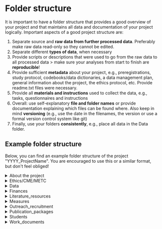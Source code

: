 # Folder structure

It is important to have a folder structure that provides a good overview of your project and that maintains all data and documentation of your project logically. Important aspects of a good project structure are:

1. Separate source and **raw data from further processed data**. Preferably make raw data read-only so they cannot be edited.
2. Separate different **types of data**, when necessary
3. Provide scripts or descriptions that were used to go from the raw data to all processed data > make sure your analyses from start to finish are **reproducible**! 
4. Provide sufficient **metadata** about your project, e.g., preregistrations, study protocol, codebooks/data dictionaries, a data management plan, general information about the project, the ethics protocol, etc. Provide readme.txt files were necessary.
5. Provide all **materials and instructions** used to collect the data, e.g., tasks, questionnaires and instructions
6. Overall: use self-explanatory **file and folder names** or provide documentation explaining which files can be found where. Also keep in mind **versioning** (e.g., use the date in the filenames, the version or use a formal version control system like git)
7. Finally, use your folders **consistently**, e.g., place all data in the Data folder.



## Example folder structure

Below, you can find an example folder structure of the project "YYYY_ProjectName". You are encouraged to use this or a similar format, but don't feel obliged!

<details>
    <summary>About the project</summary>
    <ul>
        <li>Preregistration(s) and/or study protocol (or links to them)</li>
        <li>Data dictionary/codebook</li>
        <li>Data management plan (DMP) and/or Data protection impact assessment (DPIA)</li>
        <li>Data sharing agreement (if applicable)</li>
        <li>Involved researcheres and their contact information</li>
        <li>Description of the project</li>
        <li>Overview of published manuscripts</li>
        <li>Organizational files about planning, availability, task divisioin, etc.</li>
    </ul>
</details>
<details>
    <summary>Ethics/CME/METC</summary>
    <ul>
        <li>Application</li>
        <li>Responses</li>
        <li>Final approved protocol</li>
    </ul>
</details>

<details><summary>Data</summary>
    If necessary, add another folder here for each timepoint or sub-project.<br>
    <br>
    <div class="dropdown">
            <button class="btn btn-secondary dropdown-toggle" type="button" id="behavioral_data" data-toggle="dropdown" aria-haspopup="true" aria-expanded="false">
              <strong>Behavioral_data</strong>
            </button>
            <ul class="dropdown-menu multi-level" role="menu" aria-labelledby="dropdownMenu">
                <li class="dropdown-divider"></li>
                <li class="dropdown-submenu">
                  <a  class="dropdown-item" tabindex="-1" href="#"><strong>Task_x</strong></a>
                  <ul class="dropdown-menu">
                      <li class="dropdown-submenu"><a class="dropdown-item" href="#"><strong>analysis</strong></a>
                      <ul class="dropdown-menu">
                          <li class="dropdown-item"><a href="#">(link to) pipeline/manual used for processing</a></li>
                          <li class="dropdown-item"><a href="#">analysis log</a></li>
                          <li class="dropdown-item"><a href="#">scripts/macros</a></li>
                          <li class="dropdown-item"><a href="#">quality check document</a></li>
                      </ul>
                    </li>
                    <li class="dropdown-item"><a tabindex="-1" href="#"><strong>processed_data</strong></a></li>
                    <li class="dropdown-item"><a tabindex="-1" href="#"><strong>raw_data</strong></a></li>
                  </ul>
                </li>
              </ul>
        </div>
    <div class="dropdown">
            <button class="btn btn-secondary dropdown-toggle" type="button" id="neural_data" data-toggle="dropdown" aria-haspopup="true" aria-expanded="false">
              <strong>Neural_data</strong>
            </button>
            <ul class="dropdown-menu multi-level" role="menu" aria-labelledby="dropdownMenu">
                <li class="dropdown-divider"></li>
                <li class="dropdown-submenu"><a class="dropdown-item" tabindex="-1" href="#"><strong>analysis</strong></a>
                  <ul class="dropdown-menu">
                    <li class="dropdown-item"><a tabindex="-1" href="#">(link to) pipeline/manual used for processing</a></li>
                    <li class="dropdown-item"><a tabindex="-1" href="#">analysis log</a></li>
                    <li class="dropdown-item"><a tabindex="-1" href="#">scripts/macros</a></li>
                    <li class="dropdown-item"><a tabindex="-1" href="#">quality check document</a></li>
                    </ul></li>
               <li class="dropdown-submenu">
                  <a class="dropdown-item" tabindex="-1" href="#"><strong>processed_data</strong></a>
                  <ul class="dropdown-menu">
                      <li class="dropdown-item"><a tabindex="-1" href="#"><strong>analysis_x</strong></a></li>
                      </ul></li>
                <li class="dropdown-submenu">
                  <a class="dropdown-item" href="#"><strong>raw_data</strong></a>
                  <ul class="dropdown-menu">
                        <li class="dropdown-submenu"><a class="dropdown-item" href="#"><strong>participant_number</strong></a>
                        <ul class="dropdown-menu">
                            <li class="dropdown-item"><a href="#"><strong>anat</strong></a></li>
                            <li class="dropdown-item"><a href="#"><strong>dwi</strong></a></li>
                            <li class="dropdown-item"><a href="#"><strong>func</strong></a></li>
                        </ul>
                      </li>
                  </ul>
                </li>
          </ul>
    </div> 
    <div class="dropdown">
            <button class="btn btn-secondary dropdown-toggle" type="button" id="physiological_data" data-toggle="dropdown" aria-haspopup="true" aria-expanded="false">
              <strong>Physiological_data</strong>
            </button>
            <ul class="dropdown-menu multi-level" role="menu" aria-labelledby="dropdownMenu">
                <li class="dropdown-divider"></li>
                <li class="dropdown-submenu"><a  class="dropdown-item" href="#"><strong>analysis</strong></a>
                      <ul class="dropdown-menu">
                          <li class="dropdown-item"><a tabindex="-1" href="#">(link to) pipeline/manual used for processing</a></li>
                          <li class="dropdown-item"><a tabindex="-1" href="#">analysis log</a></li>
                          <li class="dropdown-item"><a tabindex="-1" href="#">scripts/macros</a></li>
                          <li class="dropdown-item"><a tabindex="-1" href="#">quality check document</a></li>
                      </ul>
                    </li>
                <li class="dropdown-item"><a  class="dropdown-item" tabindex="-1" href="#"><strong>processed_data</strong></a></li>
                <li class="dropdown-item"><a  class="dropdown-item" tabindex="-1" href="#"><strong>raw_data</strong></a></li>
                  </ul>
                </li>
              </ul>
        </div>
    <div class="dropdown">
            <button class="btn btn-secondary dropdown-toggle" type="button" id="questionnaire_data" data-toggle="dropdown" aria-haspopup="true" aria-expanded="false">
              <strong>Questionnaire_data</strong>
            </button>
            <ul class="dropdown-menu multi-level" role="menu" aria-labelledby="dropdownMenu">
                <li class="dropdown-divider"></li>
                <li class="dropdown-submenu"><a  class="dropdown-item" href="#"><strong>analysis</strong></a>
                      <ul class="dropdown-menu">
                          <li class="dropdown-item"><a tabindex="-1" href="#">(link to) pipeline/manual used for processing</a></li>
                          <li class="dropdown-item"><a tabindex="-1" href="#">analysis log</a></li>
                          <li class="dropdown-item"><a tabindex="-1" href="#">scripts/macros</a></li>
                          <li class="dropdown-item"><a tabindex="-1" href="#">data dictionary/codebook</a></li>
                      </ul>
                    </li>                
                <li class="dropdown-item"><a  class="dropdown-item" tabindex="-1" href="#"><strong>processed_data</strong></a></li>
                <li class="dropdown-item"><a  class="dropdown-item" tabindex="-1" href="#"><strong>raw_data</strong></a></li>
                  </ul>
                </li>
              </ul>
        </div>
</details>


<details>
    <summary>Finances</summary>
    <ul>
        <li>Applications participant money</li>
        <li>Overviews</li>
        <li>Receipts (kwitanties)</li>
        <li>Travel expenses</li>
    </ul>
</details>

<details>
    <summary>Literature_resources</summary>
    <ul>
        <li>Papers usable or used</li>
        <li>Reference manager files</li>
    </ul>
</details>
<details>
    <summary>Measures</summary>
        <div class="dropdown">
            <button class="btn btn-secondary dropdown-toggle" type="button" id="Questionnaires" data-toggle="dropdown" aria-haspopup="true" aria-expanded="false">
              <strong>Questionnaires</strong>
            </button>
            <ul class="dropdown-menu multi-level" role="menu" aria-labelledby="dropdownMenu">
                <li class="dropdown-divider"></li>
                <li class="dropdown-submenu"><a  class="dropdown-item" href="#"><strong>Questionnaire_x</strong></a>
                      <ul class="dropdown-menu">
                          <li class="dropdown-item"><a tabindex="-1" href="#">papers</a></li>
                          <li class="dropdown-item"><a tabindex="-1" href="#">manuals, scoreforms</a></li>
                          <li class="dropdown-item"><a tabindex="-1" href="#">software</a></li>
                          <li class="dropdown-item"><a tabindex="-1" href="#">scripts</a></li>
                          <li class="dropdown-item"><a tabindex="-1" href="#">instructions</a></li>
                      </ul>
                    </li>
                <li class="dropdown-item"><a  class="dropdown-item" tabindex="-1" href="#">List of questionnaires</a></li>
                  </ul>
                </li>
              </ul>
        </div>
    <div class="dropdown">
            <button class="btn btn-secondary dropdown-toggle" type="button" id="Tasks" data-toggle="dropdown" aria-haspopup="true" aria-expanded="false">
              <strong>Tasks</strong>
            </button>
            <ul class="dropdown-menu multi-level" role="menu" aria-labelledby="dropdownMenu">
                <li class="dropdown-divider"></li>
                <li class="dropdown-submenu">
                  <a class="dropdown-item" tabindex="-1" href="#"><strong>Task_x</strong></a>
                  <ul class="dropdown-menu">
                      <li class="dropdown-item"><a tabindex="-1" href="#">software</a></li>
                      <li class="dropdown-item"><a tabindex="-1" href="#">scripts</a></li>
                      </ul></li>
                </li>
          </ul>
    </div> 
</details>


<details>
    <summary>Outreach_recruitment</summary>
    <ul>
        <li>Presentations, website texts, education, newsletters</li>
        <li>Recruitment emails, flyers, folders, contact with schools</li>
        <li>Quotes from participants</li>
        <li>Contents of the goodiebag</li>
    </ul>
</details>
<details>
    <summary>Publication_packages</summary>
    <div class="dropdown">
            <button class="btn btn-secondary dropdown-toggle" type="button" id="pubpakage" data-toggle="dropdown" aria-haspopup="true" aria-expanded="false">
                <strong>Author_et_al_(year)_journal</strong>
            </button>
            <ul class="dropdown-menu multi-level" role="menu" aria-labelledby="dropdownMenu">
                <li class="dropdown-divider"></li>
                <li class="dropdown-item"><a  class="dropdown-item" tabindex="-1" href="#"><strong>1_Manuscript</strong></a></li>
                <li class="dropdown-item"><a  class="dropdown-item" tabindex="-1" href="#"><strong>2_Task_instructions-questionnaires-stimuli-scripts</strong></a></li>
                <li class="dropdown-item"><a  class="dropdown-item" tabindex="-1" href="#"><strong>3_Anonymized_raw_data</strong></a></li>
                <li class="dropdown-item"><a  class="dropdown-item" tabindex="-1" href="#"><strong>4_Data_processing_files-scripts</strong></a></li>
                <li class="dropdown-item"><a  class="dropdown-item" tabindex="-1" href="#"><strong>5_Processed_data</strong></a></li>
                <li class="dropdown-item"><a  class="dropdown-item" tabindex="-1" href="#"><strong>6_Ethics_protocol</strong></a></li>
                <li class="dropdown-item"><a  class="dropdown-item" tabindex="-1" href="#">Readme.txt</a></li>                
                  </ul>
                </li>
              </ul>
        </div> 
</details>

<details>
    <summary>Students</summary>
    <div class="dropdown">
            <button class="btn btn-secondary dropdown-toggle" type="button" id="pubpakage" data-toggle="dropdown" aria-haspopup="true" aria-expanded="false">
              <strong>Year_NameStudent</strong>
            </button>
            <ul class="dropdown-menu multi-level" role="menu" aria-labelledby="dropdownMenu">
                <li class="dropdown-divider"></li>
                <li class="dropdown-item"><a  class="dropdown-item" tabindex="-1" href="#"><strong>Data</strong></a></li>
                <li class="dropdown-item"><a  class="dropdown-item" tabindex="-1" href="#"><strong>Manuscript</strong></a></li>
                <li class="dropdown-item"><a  class="dropdown-item" tabindex="-1" href="#">Readme_StudentName.txt</a></li>
                  </ul>
                </li>
              </ul>
        </div> 
</details>

<details>
    <summary>Work_documents</summary>
    <div class="dropdown">
            <button class="btn btn-secondary dropdown-toggle" type="button" id="pubpakage" data-toggle="dropdown" aria-haspopup="true" aria-expanded="false">
              <strong>Data_collection_protocols</strong>
            </button>
            <ul class="dropdown-menu multi-level" role="menu" aria-labelledby="dropdownMenu">
                <li class="dropdown-divider"></li>
                <li class="dropdown-item"><a  class="dropdown-item" tabindex="-1" href="#">Subject folder documents (during data collection)</a></li>
                <li class="dropdown-item"><a  class="dropdown-item" tabindex="-1" href="#">Instruction protocol</a></li>
                <li class="dropdown-item"><a  class="dropdown-item" tabindex="-1" href="#">Forms brevethouder and portier</a></li>      
                <li class="dropdown-item"><a  class="dropdown-item" tabindex="-1" href="#">Forms brevethouder and portier</a></li>
                <li class="dropdown-item"><a  class="dropdown-item" tabindex="-1" href="#">Requests for the HIX system</a></li>
                <li class="dropdown-item"><a  class="dropdown-item" tabindex="-1" href="#">Planning schedules</a></li>        
                <li class="dropdown-item"><a  class="dropdown-item" tabindex="-1" href="#">Scan logs</a></li>        
                <li class="dropdown-item"><a  class="dropdown-item" tabindex="-1" href="#">Scanning & data collection protocols</a></li>               
                  </ul>
                </li>
              </ul>
        </div> 
    <div class="dropdown">
            <button class="btn btn-secondary dropdown-toggle" type="button" id="pubpakage" data-toggle="dropdown" aria-haspopup="true" aria-expanded="false">
              <strong>Meetings</strong>
            </button>
            <ul class="dropdown-menu multi-level" role="menu" aria-labelledby="dropdownMenu">
                <li class="dropdown-divider"></li>
                <li class="dropdown-item"><a  class="dropdown-item" tabindex="-1" href="#"><strong>Agendas</strong></a></li>
                <li class="dropdown-item"><a  class="dropdown-item" tabindex="-1" href="#"><strong>Minutes</strong></a></li>
                  </ul>
                </li>
              </ul>
        </div> 
<div class="dropdown">
        <button class="btn btn-secondary dropdown-toggle" type="button" id="questionnaire_data" data-toggle="dropdown" aria-haspopup="true" aria-expanded="false">
          <strong>Planning_of_participants</strong>
        </button>
        <ul class="dropdown-menu multi-level" role="menu" aria-labelledby="dropdownMenu">
            <li class="dropdown-divider"></li>
            <li class="dropdown-submenu"><a  class="dropdown-item" href="#"><strong>Calling_and_planning</strong></a>
                  <ul class="dropdown-menu">
                      <li class="dropdown-item"><a tabindex="-1" href="#">Bijzonderhedenbestand (encrypted)</a></li>
                      <li class="dropdown-item"><a tabindex="-1" href="#">Calling protocol</a></li>
                      <li class="dropdown-item"><a tabindex="-1" href="#">Coupling subjects-numbers (encrypted)</a></li>
                      <li class="dropdown-item"><a tabindex="-1" href="#">Contact information (encrypted)</a></li>
                  </ul>
                </li>                
            <li class="dropdown-submenu"><a  class="dropdown-item" href="#"><strong>Emailing</strong></a>
                  <ul class="dropdown-menu">
                      <li class="dropdown-item"><a tabindex="-1" href="#">Confirmation and reminder emails</a></li>
                      <li class="dropdown-item"><a tabindex="-1" href="#">MRI checklist</a></li>
                      <li class="dropdown-item"><a tabindex="-1" href="#">Practical information and instructions (location, time, hormone collection, etc.</a></li>
                      <li class="dropdown-item"><a tabindex="-1" href="#">Information letter and informed consent form</a></li>
                  </ul>
                </li>            
              </ul>
            </li>
          </ul>
    </div> 
</details>

